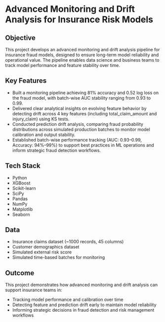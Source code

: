# Advanced Monitoring and Drift Analysis for Insurance Risk Models

## Objective

This project develops an advanced monitoring and drift analysis pipeline for insurance fraud models, designed to ensure long-term model reliability and operational value. The pipeline enables data science and business teams to track model performance and feature stability over time.

## Key Features

- Built a monitoring pipeline achieving 81% accuracy and 0.52 log loss on the fraud model, with batch-wise AUC stability ranging from 0.93 to 0.99.
- Delivered clear analytical insights on evolving feature behavior by detecting drift across 4 key features (including total_claim_amount and injury_claim) using KS tests.
- Conducted prediction drift analysis, comparing fraud probability distributions across simulated production batches to monitor model calibration and output stability.
- Established batch-wise performance tracking (AUC: 0.93–0.99, Accuracy: 94%–99%) to support best practices in ML operations and inform strategic fraud detection workflows.

## Tech Stack

- Python  
- XGBoost  
- Scikit-learn  
- SciPy  
- Pandas  
- NumPy  
- Matplotlib  
- Seaborn  

## Data

- Insurance claims dataset (~1000 records, 45 columns)
- Customer demographics dataset
- Simulated external risk score
- Simulated time-based batches for monitoring

## Outcome

This project demonstrates how advanced monitoring and drift analysis can support insurance teams in:

- Tracking model performance and calibration over time
- Detecting feature and prediction drift early to maintain model reliability
- Informing strategic decisions in fraud detection and risk management workflows
